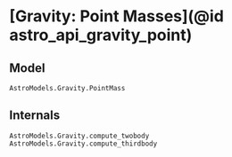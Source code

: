 # [Gravity: Point Masses](@id astro_api_gravity_point) 

## Model 

```@docs 
AstroModels.Gravity.PointMass
```

## Internals

```@docs
AstroModels.Gravity.compute_twobody
AstroModels.Gravity.compute_thirdbody
```
